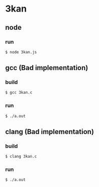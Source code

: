 # 3kan

## node

### run

```bash
$ node 3kan.js
```


## gcc (Bad implementation)

### build

```bash
$ gcc 3kan.c
```

### run

```bash
$ ./a.out
```


## clang (Bad implementation)

### build

```bash
$ clang 3kan.c
```

### run

```bash
$ ./a.out
```


